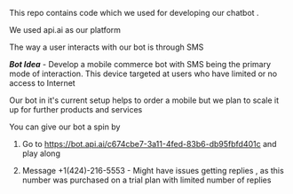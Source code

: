 This repo contains code which we used for developing our chatbot . 

We used api.ai as our platform  

The way a user interacts with our bot is through SMS

***Bot Idea*** - Develop a mobile commerce bot with SMS being the primary mode of interaction. This device targeted at users who have limited or no access to Internet   

Our bot in it's current setup helps to order a mobile but we plan to scale it up for further products and services

You can give our bot a spin by 

1. Go to https://bot.api.ai/c674cbe7-3a11-4fed-83b6-db95fbfd401c and play along

2. Message +1(424)-216-5553 - Might have issues getting replies , as this number was purchased on a trial plan with limited number of replies
